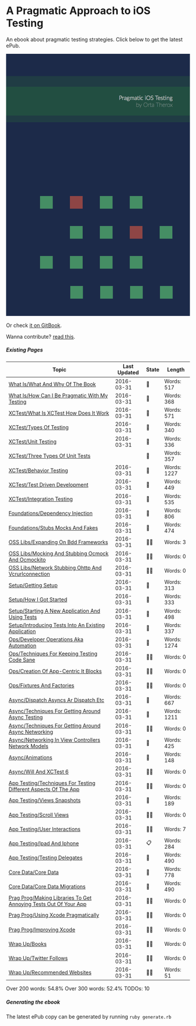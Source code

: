 A Pragmatic Approach to iOS Testing
===============

An ebook about pragmatic testing strategies. Click below to get the latest ePub.

[ ![Image](assets/Cover.png "Pragmatic iOS Testing") ](https://github.com/orta/pragmatic-testing/blob/master/pragmatic_testing.epub?raw=true "Download ePub")

Or check [it on GitBook](https://www.gitbook.com/book/orta/pragmatic-ios-testing/details).

Wanna contribute? [read this](CONTRIBUTING.md).

##### Existing Pages

| Topic | Last Updated | State | Length |
| -------|------|---|-----|
|[What Is/What And Why Of The Book](chapters/en-UK/what_is/what_and_why_of_the_book.md)|2016-03-31|💌|Words: 517|
|[What Is/How Can I Be Pragmatic With My Testing](chapters/en-UK/what_is/how_can_i_be_pragmatic_with_my_testing.md)|2016-03-31|💌|Words: 368|
|[XCTest/What Is XCTest How Does It Work](chapters/en-UK/xctest/what_is_xctest_how_does_it_work.md)|2016-03-31|💌|Words: 571|
|[XCTest/Types Of Testing](chapters/en-UK/xctest/types_of_testing.md)|2016-03-31|💌|Words: 340|
|[XCTest/Unit Testing](chapters/en-UK/xctest/unit_testing.md)|2016-03-31|💌|Words: 336|
|[XCTest/Three Types Of Unit Tests](chapters/en-UK/xctest/three_types_of_unit_tests.md)||💌|Words: 357|
|[XCTest/Behavior Testing](chapters/en-UK/xctest/behavior_testing.md)|2016-03-31|💌|Words: 1227|
|[XCTest/Test Driven Development](chapters/en-UK/xctest/test_driven_development.md)|2016-03-31|💌|Words: 449|
|[XCTest/Integration Testing](chapters/en-UK/xctest/integration_testing.md)|2016-03-31|💌|Words: 535|
|[Foundations/Dependency Injection](chapters/en-UK/foundations/dependency_injection.md)|2016-03-31|💌|Words: 806|
|[Foundations/Stubs Mocks And Fakes](chapters/en-UK/foundations/stubs_mocks_and_fakes.md)|2016-03-31|💌|Words: 474|
|[OSS Libs/Expanding On Bdd Frameworks](chapters/en-UK/oss_libs/expanding_on_bdd_frameworks.md)|2016-03-31|✍🏾|Words: 3|
|[OSS Libs/Mocking And Stubbing  Ocmock And Ocmockito ](chapters/en-UK/oss_libs/mocking_and_stubbing__ocmock_and_ocmockito_.md)|2016-03-31|✍🏾|Words: 0|
|[OSS Libs/Network Stubbing  Ohttp And Vcrurlconnection](chapters/en-UK/oss_libs/network_stubbing__ohttp_and_vcrurlconnection.md)|2016-03-31|✍🏾|Words: 0|
|[Setup/Getting Setup](chapters/en-UK/setup/getting_setup.md)|2016-03-31|💌|Words: 313|
|[Setup/How I Got Started](chapters/en-UK/setup/how_i_got_started.md)|2016-03-31|💌|Words: 333|
|[Setup/Starting A New Application And Using Tests](chapters/en-UK/setup/starting_a_new_application_and_using_tests.md)|2016-03-31|💌|Words: 498|
|[Setup/Introducing Tests Into An Existing Application](chapters/en-UK/setup/introducing_tests_into_an_existing_application.md)|2016-03-31|💌|Words: 337|
|[Ops/Developer Operations Aka Automation](chapters/en-UK/ops/developer_operations_aka_automation.md)|2016-03-31|💌|Words: 1274|
|[Ops/Techniques For Keeping Testing Code Sane](chapters/en-UK/ops/techniques_for_keeping_testing_code_sane.md)|2016-03-31|✍🏾|Words: 0|
|[Ops/Creation Of App-Centric It Blocks](chapters/en-UK/ops/creation_of_app-centric_it_blocks.md)|2016-03-31|✍🏾|Words: 0|
|[Ops/Fixtures And Factories](chapters/en-UK/ops/fixtures_and_factories.md)|2016-03-31|✍🏾|Words: 0|
|[Async/Dispatch Asyncs  Ar Dispatch Etc](chapters/en-UK/async/dispatch_asyncs__ar_dispatch_etc.md)|2016-03-31|💌|Words: 667|
|[Async/Techniques For Getting Around Async Testing](chapters/en-UK/async/techniques_for_getting_around_async_testing.md)|2016-03-31|💌|Words: 1211|
|[Async/Techniques For Getting Around Async Networking](chapters/en-UK/async/techniques_for_getting_around_async_networking.md)|2016-03-31|✍🏾|Words: 0|
|[Async/Networking In View Controllers  Network Models](chapters/en-UK/async/networking_in_view_controllers__network_models.md)|2016-03-31|💌|Words: 425|
|[Async/Animations](chapters/en-UK/async/animations.md)|2016-03-31|📎|Words: 148|
|[Async/Will And XCTest 6](chapters/en-UK/async/will_and_xctest_6.md)|2016-03-31|✍🏾|Words: 0|
|[App Testing/Techniques For Testing Different Aspects Of The App](chapters/en-UK/app_testing/techniques_for_testing_different_aspects_of_the_app.md)|2016-03-31|✍🏾|Words: 0|
|[App Testing/Views  Snapshots](chapters/en-UK/app_testing/views__snapshots.md)|2016-03-31|📎|Words: 189|
|[App Testing/Scroll Views](chapters/en-UK/app_testing/scroll_views.md)|2016-03-31|✍🏾|Words: 0|
|[App Testing/User Interactions](chapters/en-UK/app_testing/user_interactions.md)|2016-03-31|✍🏾|Words: 7|
|[App Testing/Ipad And Iphone](chapters/en-UK/app_testing/ipad_and_iphone.md)|2016-03-31|📋|Words: 284|
|[App Testing/Testing Delegates](chapters/en-UK/app_testing/testing_delegates.md)|2016-03-31|💌|Words: 490|
|[Core Data/Core Data](chapters/en-UK/core_data/core_data.md)|2016-03-31|💌|Words: 778|
|[Core Data/Core Data Migrations](chapters/en-UK/core_data/core_data_migrations.md)|2016-03-31|💌|Words: 490|
|[Prag Prog/Making Libraries To Get Annoying Tests Out Of Your App](chapters/en-UK/prag_prog/making_libraries_to_get_annoying_tests_out_of_your_app.md)|2016-03-31|✍🏾|Words: 0|
|[Prag Prog/Using Xcode Pragmatically](chapters/en-UK/prag_prog/using_xcode_pragmatically.md)|2016-03-31|✍🏾|Words: 0|
|[Prag Prog/Improving Xcode](chapters/en-UK/prag_prog/improving_xcode.md)|2016-03-31|✍🏾|Words: 0|
|[Wrap Up/Books](chapters/en-UK/wrap_up/books.md)|2016-03-31|✍🏾|Words: 0|
|[Wrap Up/Twitter Follows](chapters/en-UK/wrap_up/twitter_follows.md)|2016-03-31|✍🏾|Words: 0|
|[Wrap Up/Recommended Websites](chapters/en-UK/wrap_up/recommended_websites.md)|2016-03-31|✍🏾|Words: 51|


Over 200 words: 54.8%
Over 300 words: 52.4%
TODOs: 10


##### Generating the ebook

The latest ePub copy can be generated by running `ruby generate.rb`
